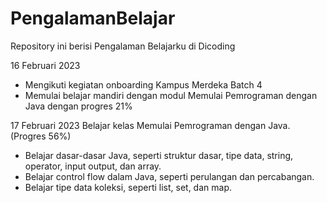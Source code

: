 # PengalamanBelajar
Repository ini berisi Pengalaman Belajarku di Dicoding

16 Februari 2023
- Mengikuti kegiatan onboarding Kampus Merdeka Batch 4
- Memulai belajar mandiri dengan modul Memulai Pemrograman dengan Java dengan progres 21%

17 Februari 2023
Belajar kelas Memulai Pemrograman dengan Java. (Progres 56%)
  * Belajar dasar-dasar Java, seperti struktur dasar, tipe data, string, operator, input output, dan array.
  * Belajar control flow dalam Java, seperti perulangan dan percabangan.
  * Belajar tipe data koleksi, seperti list, set, dan map.
